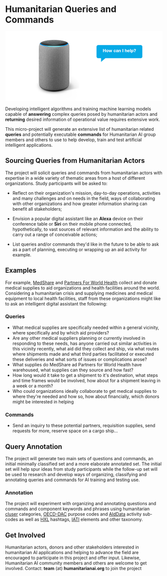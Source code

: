 # Humanitarian Queries and Commands

![image](https://github.com/brentxphillips/repos/blob/master/smartdevice.png)

Developing intelligent algorithms and training machine learning models capable of **answering** complex queries posed by humanitarian actors and **returning** desired information of operational value requires extensive work.

This micro-project will generate an extensive list of humanitarian related **queries** and potentially executable **commands** for Humanitarian AI group members and others to use to help develop, train and test artificial intelligent applications.

## Sourcing Queries from Humanitarian Actors

The project will solicit queries and commands from humanitarian actors with expertise in a wide variety of thematic areas from a host of different organizations. Study participants will be asked to:

*	Reflect on their organization's mission, day-to-day operations, activities and many challenges and on needs in the field, ways of collaborating with other organizations and how greater information sharing can benefit all stakeholders;

*	Envision a popular digital assistant like an **Alexa** device on their conference table or **Siri** on their mobile phone connected, hypothetically, to vast sources of relevant information and the ability to carry out a range of conceivable actions;

*	List queries and/or commands they'd like in the future to be able to ask as a part of planning, executing or wrapping up an aid activity for example.


## Examples

For example, [MedShare]() and [Partners For World Health]() collect and donate medical supplies to aid organizations and health facilities around the world. Considering a humanitarian crisis and supplying medicines and medical equipment to local health facilities, staff from these organizations might like to ask an intelligent digital assistant the following:

### Queries

* What medical supplies are specifically needed within a general vicinity, where specifically and by which aid providers?
* Are any other medical suppliers planning or currently involved in responding to these needs, has anyone carried out similar activities in this vicinity recently, what aid did they collect and ship, via what routes where shipments made and what third parties facilitated or executed these deliveries and what sorts of issues or complications arose?
* What supplies do MedShare ad Partners for World Health have warehoused, what supplies can they source and how fast?
* How long would it take to get a shipment to it's destination, what steps and time frames would be involved, how about for a shipment leaving in a week or a month?
* Who could organizations ideally collaborate to get medical supplies to where they're needed and how so, how about financially, which donors might be interested in helping

### Commands

* Send an inquiry to these potential partners, requisition supplies, send requests for more, reserve space on a cargo ship...

## Query Annotation

The project will generate two main sets of questions and commands, an initial minimally classified set and a more elaborate annotated set. The initial set will help spur ideas from study participants while the follow-up set will be used to research and develop ways of organizing, classifying and annotating queries and commands for AI training and testing use.

### Annotation

The project will experiment with organizing and annotating questions and commands and component keywords and phrases using humanitarian [cluser](https://emergency.unhcr.org/entry/61190/cluster-approach-iasc) categories, [OECD-DAC](http://www.oecd.org/dac/financing-sustainable-development/development-finance-standards/dacandcrscodelists.htm) purpose codes and [AIdData](http://docs.aiddata.org/ad4/files/aiddata_coding_scheme_0.pdf) activity sub-codes as well as [HXL](https://hxlstandard.org/) hashtags, [IATI](http://reference.iatistandard.org/203/activity-standard/) elements and other taxonomy.

## Get Involved

Humanitarian actors, donors and other stakeholders interested in humanitarian AI applications and helping to advance the field are encouraged to participate in this project and offer input. Likewise, Humanitarian AI community members and others are welcome to get involved. Contact: **team** (at) **humanitarianai.org** to join the project



